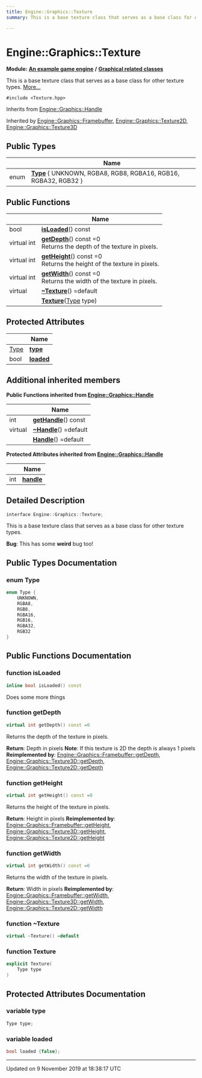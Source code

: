 ```yaml
---
title: Engine::Graphics::Texture
summary: This is a base texture class that serves as a base class for other texture types.  

---
```


# Engine::Graphics::Texture


**Module:** **[An example game engine](/doxydown/gitbook/Modules/group__Engine.html)** **/** **[Graphical related classes](/doxydown/gitbook/Modules/group__Graphics.html)**

This is a base texture class that serves as a base class for other texture types.  [More...](#detailed-description)


`#include <Texture.hpp>`


Inherits from [Engine::Graphics::Handle](/doxydown/gitbook/Classes/classEngine_1_1Graphics_1_1Handle.html)

Inherited by [Engine::Graphics::Framebuffer](/doxydown/gitbook/Classes/classEngine_1_1Graphics_1_1Framebuffer.html), [Engine::Graphics::Texture2D](/doxydown/gitbook/Classes/classEngine_1_1Graphics_1_1Texture2D.html), [Engine::Graphics::Texture3D](/doxydown/gitbook/Classes/classEngine_1_1Graphics_1_1Texture3D.html)




## Public Types

|                | Name           |
| -------------- | -------------- |
| enum | **[Type](/doxydown/gitbook/Classes/classEngine_1_1Graphics_1_1Texture.html#enum-type)** { UNKNOWN, RGBA8, RGB8, RGBA16, RGB16, RGBA32, RGB32 } |


## Public Functions

|                | Name           |
| -------------- | -------------- |
| bool | **[isLoaded](/doxydown/gitbook/Classes/classEngine_1_1Graphics_1_1Texture.html#function-isloaded)**() const  |
| virtual int | **[getDepth](/doxydown/gitbook/Classes/classEngine_1_1Graphics_1_1Texture.html#function-getdepth)**() const =0 <br/>Returns the depth of the texture in pixels.  |
| virtual int | **[getHeight](/doxydown/gitbook/Classes/classEngine_1_1Graphics_1_1Texture.html#function-getheight)**() const =0 <br/>Returns the height of the texture in pixels.  |
| virtual int | **[getWidth](/doxydown/gitbook/Classes/classEngine_1_1Graphics_1_1Texture.html#function-getwidth)**() const =0 <br/>Returns the width of the texture in pixels.  |
| virtual  | **[~Texture](/doxydown/gitbook/Classes/classEngine_1_1Graphics_1_1Texture.html#function-~texture)**() =default  |
|  | **[Texture](/doxydown/gitbook/Classes/classEngine_1_1Graphics_1_1Texture.html#function-texture)**([Type](/doxydown/gitbook/Classes/classEngine_1_1Graphics_1_1Texture.html#enum-type) type)  |



## Protected Attributes

|                | Name           |
| -------------- | -------------- |
| [Type](/doxydown/gitbook/Classes/classEngine_1_1Graphics_1_1Texture.html#enum-type) | **[type](/doxydown/gitbook/Classes/classEngine_1_1Graphics_1_1Texture.html#variable-type)**  |
| bool | **[loaded](/doxydown/gitbook/Classes/classEngine_1_1Graphics_1_1Texture.html#variable-loaded)**  |



## Additional inherited members






**Public Functions inherited from [Engine::Graphics::Handle](/doxydown/gitbook/Classes/classEngine_1_1Graphics_1_1Handle.html)**

|                | Name           |
| -------------- | -------------- |
| int | **[getHandle](/doxydown/gitbook/Classes/classEngine_1_1Graphics_1_1Handle.html#function-gethandle)**() const  |
| virtual  | **[~Handle](/doxydown/gitbook/Classes/classEngine_1_1Graphics_1_1Handle.html#function-~handle)**() =default  |
|  | **[Handle](/doxydown/gitbook/Classes/classEngine_1_1Graphics_1_1Handle.html#function-handle)**() =default  |



**Protected Attributes inherited from [Engine::Graphics::Handle](/doxydown/gitbook/Classes/classEngine_1_1Graphics_1_1Handle.html)**

|                | Name           |
| -------------- | -------------- |
| int | **[handle](/doxydown/gitbook/Classes/classEngine_1_1Graphics_1_1Handle.html#variable-handle)**  |




## Detailed Description

```cpp
interface Engine::Graphics::Texture;
```

This is a base texture class that serves as a base class for other texture types. 


**Bug**: This has some **weird** bug too! 




## Public Types Documentation

### enum Type

```cpp
enum Type {
    UNKNOWN,
    RGBA8,
    RGB8,
    RGBA16,
    RGB16,
    RGBA32,
    RGB32
}
```








## Public Functions Documentation

### function isLoaded

```cpp
inline bool isLoaded() const
```





Does some more things

### function getDepth

```cpp
virtual int getDepth() const =0
```

Returns the depth of the texture in pixels. 


**Return**: Depth in pixels 
**Note**: If this texture is 2D the depth is always 1 pixels 
**Reimplemented by**: [Engine::Graphics::Framebuffer::getDepth](/doxydown/gitbook/Classes/classEngine_1_1Graphics_1_1Framebuffer.html#function-getdepth), [Engine::Graphics::Texture3D::getDepth](/doxydown/gitbook/Classes/classEngine_1_1Graphics_1_1Texture3D.html#function-getdepth), [Engine::Graphics::Texture2D::getDepth](/doxydown/gitbook/Classes/classEngine_1_1Graphics_1_1Texture2D.html#function-getdepth)




### function getHeight

```cpp
virtual int getHeight() const =0
```

Returns the height of the texture in pixels. 


**Return**: Height in pixels 
**Reimplemented by**: [Engine::Graphics::Framebuffer::getHeight](/doxydown/gitbook/Classes/classEngine_1_1Graphics_1_1Framebuffer.html#function-getheight), [Engine::Graphics::Texture3D::getHeight](/doxydown/gitbook/Classes/classEngine_1_1Graphics_1_1Texture3D.html#function-getheight), [Engine::Graphics::Texture2D::getHeight](/doxydown/gitbook/Classes/classEngine_1_1Graphics_1_1Texture2D.html#function-getheight)




### function getWidth

```cpp
virtual int getWidth() const =0
```

Returns the width of the texture in pixels. 


**Return**: Width in pixels 
**Reimplemented by**: [Engine::Graphics::Framebuffer::getWidth](/doxydown/gitbook/Classes/classEngine_1_1Graphics_1_1Framebuffer.html#function-getwidth), [Engine::Graphics::Texture3D::getWidth](/doxydown/gitbook/Classes/classEngine_1_1Graphics_1_1Texture3D.html#function-getwidth), [Engine::Graphics::Texture2D::getWidth](/doxydown/gitbook/Classes/classEngine_1_1Graphics_1_1Texture2D.html#function-getwidth)




### function ~Texture

```cpp
virtual ~Texture() =default
```






### function Texture

```cpp
explicit Texture(
    Type type
)
```









## Protected Attributes Documentation

### variable type

```cpp
Type type;
```






### variable loaded

```cpp
bool loaded {false};
```









-------------------------------

Updated on  9 November 2019 at 18:38:17 UTC